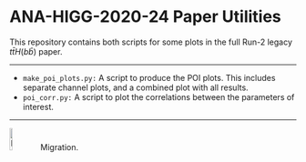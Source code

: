 # ANA-HIGG-2020-24 Paper Utilities

This repository contains both scripts for some plots in the full Run-2 legacy $t\bar{t}H(b\bar{b})$ paper.

--------

- `make_poi_plots.py:` A script to produce the POI plots. This includes separate channel plots, and a combined plot with all results.
- `poi_corr.py:` A script to plot the correlations between the parameters of interest.

--------
<img src="path/to/image.jpg" width="10%" alt="Half-size Image"> Migration.
